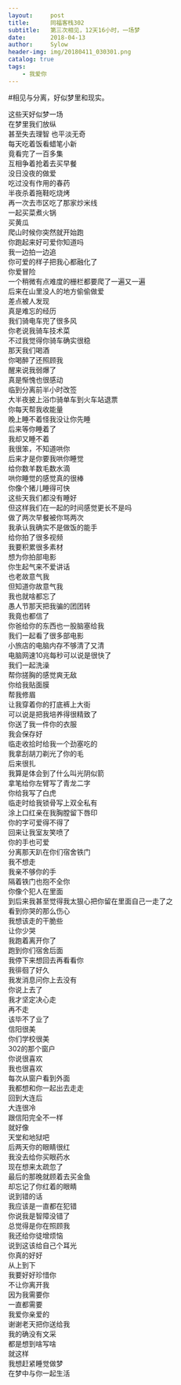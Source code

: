 ```yaml
---
layout:     post
title:      同福客栈302
subtitle:   第三次相见，12天16小时，一场梦
date:       2018-04-13
author:     Sylow
header-img: img/20180411_030301.png
catalog: true
tags:
    - 我爱你
---
```



#相见与分离，好似梦里和现实。  
  
这些天好似梦一场  
在梦里我们放纵  
甚至失去理智
也平淡无奇      
每天吃着饭看蜡笔小新   
竟看完了一百多集  
互相争着抢着去买早餐  
没日没夜的做爱  
吃过没有作用的春药  
半夜杀着拖鞋吃烧烤  
再一次去市区吃了那家炒米线  
一起买菜煮火锅  
买黄瓜  
爬山时候你突然就开始跑  
你跑起来好可爱你知道吗  
我一边拍一边追  
你可爱的样子把我心都融化了  
你爱冒险  
一个稍微有点难度的栅栏都要爬了一遍又一遍  
后来在山里没人的地方偷偷做爱  
差点被人发现  
真是难忘的经历  
我们骑电车兜了很多风  
你老说我骑车技术菜  
不过我觉得你骑车确实很稳  
那天我们喝酒  
你喝醉了还照顾我  
醒来说我弱爆了  
真是惭愧也很感动  
临到分离前半小时改签  
大半夜披上浴巾骑单车到火车站退票  
你每天帮我收能量  
晚上睡不着怪我没让你先睡  
后来等你睡着了  
我却又睡不着  
我很笨，不知道哄你  
后来才是你要我哄你睡觉  
给你数羊数毛数水滴  
哄你睡觉的感觉真的很棒  
你像个猪儿睡得可快  
这些天我们都没有睡好  
但这样我们在一起的时间感觉更长不是吗  
做了两次早餐被你骂两次  
我承认我确实不是做饭的能手  
给你拍了很多视频  
我要积累很多素材  
想为你拍部电影  
你生起气来不爱讲话  
也老故意气我  
但知道你故意气我  
我也就啥都忘了  
愚人节那天把我骗的团团转  
我竟也都信了  
你爸给你的东西也一股脑塞给我  
我们一起看了很多部电影  
小旅店的电脑内存不够清了又清  
电脑网速10兆每秒可以说是很快了  
我们一起洗澡  
帮你搓胸的感觉爽无敌  
你给我贴面膜  
帮我修眉  
让我穿着你的打底裤上大街    
可以说是把我培养得很精致了  
你送了我一件你的衣服  
我会保存好    
临走收拾时给我一个劲塞吃的  
我拿刮胡刀剃光了你的毛  
后来很扎  
我算是体会到了什么叫光阴似箭  
拿笔给你左臂写了青龙二字  
你给我写了白虎  
临走时给我锁骨写上双全私有  
涂上口红亲在我胸膛留下唇印  
你的字可爱得不得了  
回来让我室友笑喷了  
你的手也可爱  
分离那天趴在你们宿舍铁门  
我不想走  
我亲不够你的手  
隔着铁门也抱不全你  
你像个犯人在里面  
到后来我甚至觉得我太狠心把你留在里面自己一走了之  
看到你哭的那么伤心  
我想该走的干脆些  
让你少哭  
我跑着离开你了  
跑到你们宿舍后面  
我停下来想回去再看看你  
我徘徊了好久  
我发消息问你上去没有  
你说上去了  
我才坚定决心走  
再不走  
该毕不了业了  
信阳很美  
你们学校很美  
302的那个窗户  
你说很喜欢  
我也很喜欢  
每次从窗户看到外面  
我都想和你一起出去走走  
回到大连后  
大连很冷  
跟信阳完全不一样  
就好像  
天堂和地狱吧  
后两天你的眼睛很红  
我没去给你买眼药水    
现在想来太疏忽了  
最后的那晚就顾着去买金鱼  
却忘记了你红着的眼睛  
说到错的话  
我应该是一直都在犯错  
你说我是智障没错了  
总觉得是你在照顾我  
我还给你徒增烦恼  
说到这该给自己个耳光  
你真的好好  
从上到下  
我要好好珍惜你  
不让你离开我  
因为我需要你  
一直都需要  
我爱你亲爱的  
谢谢老天把你送给我  
我的确没有文采  
都是想到啥写啥  
就这样  
我想赶紧睡觉做梦  
在梦中与你一起生活  